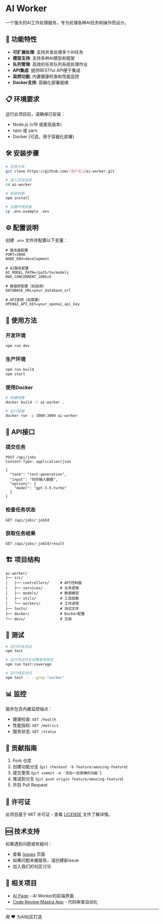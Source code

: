 # AI Worker

一个强大的AI工作处理服务，专为处理各种AI任务和操作而设计。

## 🚀 功能特性

- **可扩展处理**: 支持并发处理多个AI任务
- **模型支持**: 支持多种AI模型和框架
- **队列管理**: 高效的任务队列系统处理作业
- **API集成**: 提供RESTful API便于集成
- **监控功能**: 内置健康检查和性能监控
- **Docker支持**: 容器化部署就绪

## 📋 环境要求

运行此项目前，请确保已安装：

- Node.js (v18 或更高版本)
- npm 或 yarn
- Docker (可选，用于容器化部署)

## 🛠️ 安装步骤

```bash
# 克隆仓库
git clone https://github.com/[用户名]/ai-worker.git

# 进入项目目录
cd ai-worker

# 安装依赖
npm install

# 设置环境变量
cp .env.example .env
```

## ⚙️ 配置说明

创建 `.env` 文件并配置以下变量：

```env
# 服务器配置
PORT=3000
NODE_ENV=development

# AI服务配置
AI_MODEL_PATH=/path/to/models
MAX_CONCURRENT_JOBS=5

# 数据库配置（如适用）
DATABASE_URL=your_database_url

# API密钥（如需要）
OPENAI_API_KEY=your_openai_api_key
```

## 🚀 使用方法

### 开发环境
```bash
npm run dev
```

### 生产环境
```bash
npm run build
npm start
```

### 使用Docker
```bash
# 构建镜像
docker build -t ai-worker .

# 运行容器
docker run -p 3000:3000 ai-worker
```

## 📡 API接口

### 提交任务
```http
POST /api/jobs
Content-Type: application/json

{
  "task": "text-generation",
  "input": "你的输入数据",
  "options": {
    "model": "gpt-3.5-turbo"
  }
}
```

### 检查任务状态
```http
GET /api/jobs/:jobId
```

### 获取任务结果
```http
GET /api/jobs/:jobId/result
```

## 🏗️ 项目结构

```
ai-worker/
├── src/
│   ├── controllers/     # API控制器
│   ├── services/        # 业务逻辑
│   ├── models/          # 数据模型
│   ├── utils/           # 工具函数
│   └── workers/         # 工作进程
├── tests/               # 测试文件
├── docker/              # Docker配置
└── docs/                # 文档
```

## 🧪 测试

```bash
# 运行所有测试
npm test

# 运行测试并生成覆盖率报告
npm run test:coverage

# 运行特定测试
npm test -- --grep "worker"
```

## 📊 监控

服务包含内置监控端点：

- 健康检查: `GET /health`
- 性能指标: `GET /metrics`
- 服务状态: `GET /status`

## 🤝 贡献指南

1. Fork 仓库
2. 创建功能分支 (`git checkout -b feature/amazing-feature`)
3. 提交更改 (`git commit -m '添加一些很棒的功能'`)
4. 推送到分支 (`git push origin feature/amazing-feature`)
5. 开启 Pull Request

## 📝 许可证

此项目基于 MIT 许可证 - 查看 [LICENSE](LICENSE) 文件了解详情。

## 🆘 技术支持

如果遇到问题或有疑问：

- 查看 [Issues](https://github.com/[用户名]/ai-worker/issues) 页面
- 如果问题未被报告，请创建新issue
- 加入我们的社区讨论

## 🔗 相关项目

- [AI Page](https://github.com/[用户名]/ai-page) - AI Worker的前端界面
- [Code Review Mastra App](https://github.com/[用户名]/code_review_mastra_app) - 代码审查自动化

---

用 ❤️ 为AI社区打造
